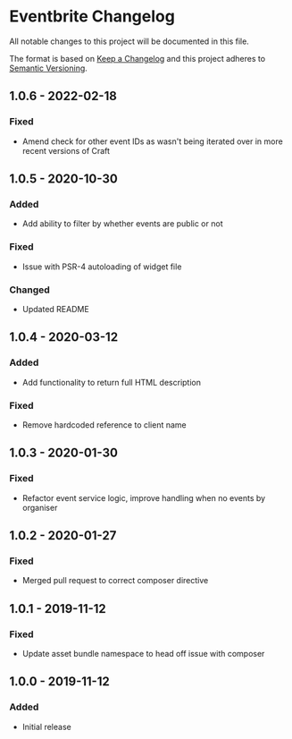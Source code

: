 # Eventbrite Changelog

All notable changes to this project will be documented in this file.

The format is based on [Keep a Changelog](http://keepachangelog.com/) and this project adheres to [Semantic Versioning](http://semver.org/).

## 1.0.6 - 2022-02-18
### Fixed
- Amend check for other event IDs as wasn't being iterated over in more recent versions of Craft

## 1.0.5 - 2020-10-30
### Added
- Add ability to filter by whether events are public or not

### Fixed
- Issue with PSR-4 autoloading of widget file

### Changed
- Updated README

## 1.0.4 - 2020-03-12
### Added
- Add functionality to return full HTML description

### Fixed
- Remove hardcoded reference to client name

## 1.0.3 - 2020-01-30
### Fixed
- Refactor event service logic, improve handling when no events by organiser

## 1.0.2 - 2020-01-27
### Fixed
- Merged pull request to correct composer directive

## 1.0.1 - 2019-11-12
### Fixed
- Update asset bundle namespace to head off issue with composer

## 1.0.0 - 2019-11-12
### Added
- Initial release
